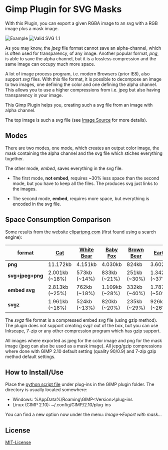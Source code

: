 # Gimp Plugin for SVG Masks

With this Plugin, you can export a given RGBA image to an svg with a RGB image plus a mask image.

![Example](https://cdn.rawgit.com/TinyTinni/gimp_svg_mask/master/images/example_banner.svg)
![Valid SVG 1.1](http://www.w3.org/Icons/valid-svg11)

As you may know, the _jpeg_ file format cannot save an alpha-channel, which is often used for transparency, of any image.
Another popular format, _png_, is able to save the alpha channel, but it is
a lossless compression and the same image can occupy much more space.

A lot of image process program, i.e. modern Browsers (prior IE8), also support _svg_ files.
With this file format, it is possible to decompose an image to two images, one defining the color and one defining the alpha channel.
This allows you to use a higher compressions from i.e. jpeg but also having transparency in your image.

This Gimp Plugin helps you, creating such a svg file from an image with alpha channel.

The top image is such a svg file (see [Image Source](./images/example_banner.svg) for more details).

## Modes

There are two modes, one mode, which creates an output color image, the mask containing
the alpha channel and the svg file which stiches everything together.

The other mode, _embed_, saves everything in the svg file.

- The first mode, **not embed**, requires ~30% less space than the second mode, but you have to keep all the files. The produces svg just links to the images.

- The second mode, **embed**, requires more space, but everything is encoded in the svg file.

## Space Consumption Comparison

Some results from the website [clipartpng.com](https://clipartpng.com/) (first found using a search engine):

format      | [Cat](https://clipartpng.com/?2690,cat-png-clip-art) | [White Bear](https://clipartpng.com/?1044,angry-white-bear-png-clipart)|[Baby Fox](https://clipartpng.com/?2277,baby-fox-png-clip-art)|[Brown Bear](https://clipartpng.com/?2279,bear-brown-png-clip-art)|[Earth](https://clipartpng.com/?2279,bear-brown-png-clip-art)|[Trash Bin](https://clipartpng.com/?2129,garbage-trash-bin-with-recycle-symbol-png-clip-art)|
|---|---|---|---|---|---|---|
**png**         | 11.172kb      | 4.151kb       | 4.030kb       | 824kb         | 3.602kb       | 2.152kb       |
**svg+jpeg+png**| 2.001kb (~18%) | 573kb (~14%) | 833kb (~21%)   | 251kb (~30%)  | 1.342kb (~37%)| 1.428kb (~66%) |
**embed svg**   | 2.813kb (~25%) | 762kb (~18%) | 1.109kb (~28%) | 332kb (~40%)  | 1.787kb (~50%)| 1.903kb (~88%) |
**svgz**        | 1.961kb (~18%)  | 524kb (~13%) |  820kb (~20%)| 235kb (~29%)| 926kb (~26%) | 864kb (~40%) |

The _svgz_ file format is a compressed embed svg file (using gzip method).
The plugin does not support creating _svgz_ out of the box, but you can use Inkscape, 7-zip or any other compression program which has gzip support.

All images where exported as jpeg for the color image and png for the mask image (jpeg can also be used as a mask image).
All jepg/gzip compressions where done with GIMP 2.10 default setting (quality 90/0.9) and 7-zip gzip method default settings.

## How to Install/Use

Place the [python script file](./plug-ins/masked_svg.py) under plug-ins in the GIMP plugin folder.
The directory is usually located somewhere:
- Windows: %AppData%\Roaming\GIMP\<Version>\plug-ins
- Linux (GIMP 2.10): ~/.config/GIMP/2.10/plug-ins

You can find a new option now under the menu: _Image->Export with mask..._

## License

[MIT-License](./LICENSE)
